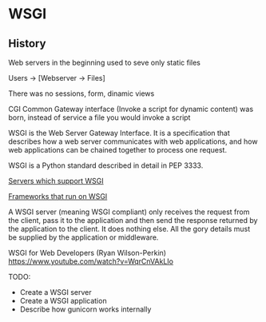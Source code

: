 # WSGI

## History

Web servers in the beginning used to seve only static files

Users -> [Webserver -> Files]

There was no sessions, form, dinamic views

CGI Common Gateway interface (Invoke a script for dynamic content) was born, instead of service a file you would invoke a script

WSGI is the Web Server Gateway Interface. It is a specification that describes how a web server communicates with web applications, and how web applications can be chained together to process one request.

WSGI is a Python standard described in detail in PEP 3333.

[Servers which support WSGI](https://wsgi.readthedocs.io/en/latest/servers.html)

[Frameworks that run on WSGI](https://wsgi.readthedocs.io/en/latest/frameworks.html)

A WSGI server (meaning WSGI compliant) only receives the request from the client, pass it to the application and then send the response returned by the application to the client. It does nothing else. All the gory details must be supplied by the application or middleware.

WSGI for Web Developers (Ryan Wilson-Perkin) https://www.youtube.com/watch?v=WqrCnVAkLIo

TODO:

- Create a WSGI server
- Create a WSGI application
- Describe how gunicorn works internally
